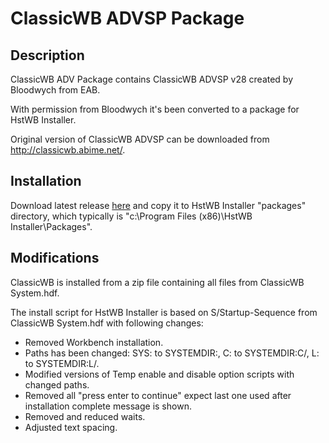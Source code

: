 # ClassicWB ADVSP Package

## Description

ClassicWB ADV Package contains ClassicWB ADVSP v28 created by Bloodwych from EAB.

With permission from Bloodwych it's been converted to a package for HstWB Installer.

Original version of ClassicWB ADVSP can be downloaded from http://classicwb.abime.net/.

## Installation

Download latest release [here](../../releases) and copy it to HstWB Installer "packages" directory, which typically is "c:\Program Files (x86)\HstWB Installer\Packages".

## Modifications

ClassicWB is installed from a zip file containing all files from ClassicWB System.hdf.

The install script for HstWB Installer is based on S/Startup-Sequence from ClassicWB System.hdf with following changes:

- Removed Workbench installation.
- Paths has been changed: SYS: to SYSTEMDIR:, C: to SYSTEMDIR:C/, L: to SYSTEMDIR:L/.
- Modified versions of Temp enable and disable option scripts with changed paths.
- Removed all "press enter to continue" expect last one used after installation complete message is shown.
- Removed and reduced waits.
- Adjusted text spacing.